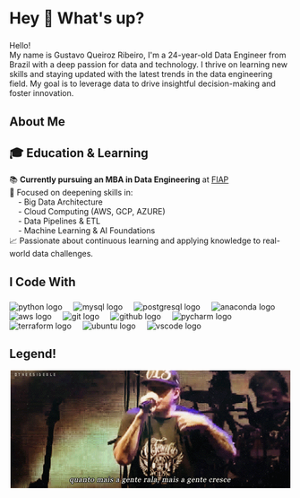 <h1 align="left">Hey 👋 What's up?</h1>

###

<p align="left">Hello! <br>My name is Gustavo Queiroz Ribeiro, I'm a 24-year-old Data Engineer from Brazil with a deep passion for data and technology. I thrive on learning new skills and staying updated with the latest trends in the data engineering field. My goal is to leverage data to drive insightful decision-making and foster innovation.</p>

###

<h2 align="left">About Me</h2>

###

<h2 align="left">🎓 Education & Learning</h2>

<p align="left">
  📚 <strong>Currently pursuing an MBA in Data Engineering</strong> at <a href="https://www.fiap.com.br/" target="_blank">FIAP</a><br>
  🚀 Focused on deepening skills in:<br>
  &nbsp;&nbsp;&nbsp;&nbsp;- Big Data Architecture<br>
  &nbsp;&nbsp;&nbsp;&nbsp;- Cloud Computing (AWS, GCP, AZURE)<br>
  &nbsp;&nbsp;&nbsp;&nbsp;- Data Pipelines & ETL<br>
  &nbsp;&nbsp;&nbsp;&nbsp;- Machine Learning & AI Foundations<br>
  📈 Passionate about continuous learning and applying knowledge to real-world data challenges.
</p>

###

<h2 align="left">I Code With</h2>

###

<div align="left">
  <img src="https://cdn.jsdelivr.net/gh/devicons/devicon/icons/python/python-original.svg" height="40" alt="python logo"  />
  <img width="12" />
  <img src="https://cdn.jsdelivr.net/gh/devicons/devicon/icons/mysql/mysql-original.svg" height="40" alt="mysql logo"  />
  <img width="12" />
  <img src="https://cdn.jsdelivr.net/gh/devicons/devicon/icons/postgresql/postgresql-original.svg" height="40" alt="postgresql logo"  />
  <img width="12" />
  <img src="https://cdn.jsdelivr.net/gh/devicons/devicon/icons/anaconda/anaconda-original.svg" height="40" alt="anaconda logo"  />
  <img width="12" />
  <img src="https://cdn.jsdelivr.net/gh/devicons/devicon/icons/amazonwebservices/amazonwebservices-plain-wordmark.svg" height="40" alt="aws logo"  />
  <img width="12" />
  <img src="https://cdn.jsdelivr.net/gh/devicons/devicon/icons/git/git-original.svg" height="40" alt="git logo"  />
  <img width="12" />
  <img src="https://cdn.jsdelivr.net/gh/devicons/devicon/icons/github/github-original.svg" height="40" alt="github logo"  />
  <img width="12" />
  <img src="https://cdn.jsdelivr.net/gh/devicons/devicon/icons/pycharm/pycharm-original.svg" height="40" alt="pycharm logo"  />
  <img width="12" />
  <img src="https://cdn.jsdelivr.net/gh/devicons/devicon/icons/terraform/terraform-original.svg" height="40" alt="terraform logo"  />
  <img width="12" />
  <img src="https://cdn.jsdelivr.net/gh/devicons/devicon/icons/ubuntu/ubuntu-plain.svg" height="40" alt="ubuntu logo"  />
  <img width="12" />
  <img src="https://cdn.jsdelivr.net/gh/devicons/devicon/icons/vscode/vscode-original.svg" height="40" alt="vscode logo"  />
</div>

###

<h2 align="left">Legend!</h2>

<p align="center">
  <img src="https://github.com/queirozene/queirozene/blob/main/choris.gif?raw=true" alt="Choris GIF" />
</p>
